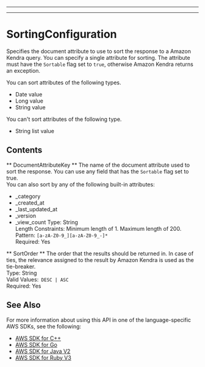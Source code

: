 --------

--------

# SortingConfiguration<a name="API_SortingConfiguration"></a>

Specifies the document attribute to use to sort the response to a Amazon Kendra query\. You can specify a single attribute for sorting\. The attribute must have the `Sortable` flag set to `true`, otherwise Amazon Kendra returns an exception\.

You can sort attributes of the following types\.
+ Date value
+ Long value
+ String value

You can't sort attributes of the following type\.
+ String list value

## Contents<a name="API_SortingConfiguration_Contents"></a>

 ** DocumentAttributeKey **   <a name="Kendra-Type-SortingConfiguration-DocumentAttributeKey"></a>
The name of the document attribute used to sort the response\. You can use any field that has the `Sortable` flag set to true\.  
You can also sort by any of the following built\-in attributes:  
+ \_category
+ \_created\_at
+ \_last\_updated\_at
+ \_version
+ \_view\_count
Type: String  
Length Constraints: Minimum length of 1\. Maximum length of 200\.  
Pattern: `[a-zA-Z0-9_][a-zA-Z0-9_-]*`   
Required: Yes

 ** SortOrder **   <a name="Kendra-Type-SortingConfiguration-SortOrder"></a>
The order that the results should be returned in\. In case of ties, the relevance assigned to the result by Amazon Kendra is used as the tie\-breaker\.  
Type: String  
Valid Values:` DESC | ASC`   
Required: Yes

## See Also<a name="API_SortingConfiguration_SeeAlso"></a>

For more information about using this API in one of the language\-specific AWS SDKs, see the following:
+  [AWS SDK for C\+\+](https://docs.aws.amazon.com/goto/SdkForCpp/kendra-2019-02-03/SortingConfiguration) 
+  [AWS SDK for Go](https://docs.aws.amazon.com/goto/SdkForGoV1/kendra-2019-02-03/SortingConfiguration) 
+  [AWS SDK for Java V2](https://docs.aws.amazon.com/goto/SdkForJavaV2/kendra-2019-02-03/SortingConfiguration) 
+  [AWS SDK for Ruby V3](https://docs.aws.amazon.com/goto/SdkForRubyV3/kendra-2019-02-03/SortingConfiguration) 
